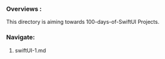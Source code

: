 ### Overviews :
This directory is aiming towards 100-days-of-SwiftUI Projects.

### Navigate:

1. swiftUI-1.md